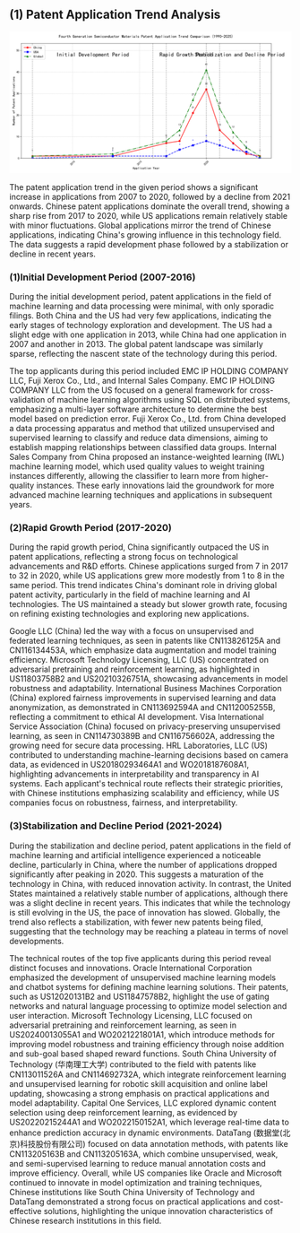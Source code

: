 ## (1) Patent Application Trend Analysis
![Trend Chart](./trend_chart.png "Patent Application Trend Chart")

The patent application trend in the given period shows a significant increase in applications from 2007 to 2020, followed by a decline from 2021 onwards. Chinese patent applications dominate the overall trend, showing a sharp rise from 2017 to 2020, while US applications remain relatively stable with minor fluctuations. Global applications mirror the trend of Chinese applications, indicating China's growing influence in this technology field. The data suggests a rapid development phase followed by a stabilization or decline in recent years.
### (1)Initial Development Period (2007-2016)

During the initial development period, patent applications in the field of machine learning and data processing were minimal, with only sporadic filings. Both China and the US had very few applications, indicating the early stages of technology exploration and development. The US had a slight edge with one application in 2013, while China had one application in 2007 and another in 2013. The global patent landscape was similarly sparse, reflecting the nascent state of the technology during this period.

The top applicants during this period included EMC IP HOLDING COMPANY LLC, Fuji Xerox Co., Ltd., and Internal Sales Company. EMC IP HOLDING COMPANY LLC from the US focused on a general framework for cross-validation of machine learning algorithms using SQL on distributed systems, emphasizing a multi-layer software architecture to determine the best model based on prediction error. Fuji Xerox Co., Ltd. from China developed a data processing apparatus and method that utilized unsupervised and supervised learning to classify and reduce data dimensions, aiming to establish mapping relationships between classified data groups. Internal Sales Company from China proposed an instance-weighted learning (IWL) machine learning model, which used quality values to weight training instances differently, allowing the classifier to learn more from higher-quality instances. These early innovations laid the groundwork for more advanced machine learning techniques and applications in subsequent years.

### (2)Rapid Growth Period (2017-2020)

During the rapid growth period, China significantly outpaced the US in patent applications, reflecting a strong focus on technological advancements and R&D efforts. Chinese applications surged from 7 in 2017 to 32 in 2020, while US applications grew more modestly from 1 to 8 in the same period. This trend indicates China's dominant role in driving global patent activity, particularly in the field of machine learning and AI technologies. The US maintained a steady but slower growth rate, focusing on refining existing technologies and exploring new applications.

Google LLC (China) led the way with a focus on unsupervised and federated learning techniques, as seen in patents like CN113826125A and CN116134453A, which emphasize data augmentation and model training efficiency. Microsoft Technology Licensing, LLC (US) concentrated on adversarial pretraining and reinforcement learning, as highlighted in US11803758B2 and US20210326751A, showcasing advancements in model robustness and adaptability. International Business Machines Corporation (China) explored fairness improvements in supervised learning and data anonymization, as demonstrated in CN113692594A and CN112005255B, reflecting a commitment to ethical AI development. Visa International Service Association (China) focused on privacy-preserving unsupervised learning, as seen in CN114730389B and CN116756602A, addressing the growing need for secure data processing. HRL Laboratories, LLC (US) contributed to understanding machine-learning decisions based on camera data, as evidenced in US20180293464A1 and WO2018187608A1, highlighting advancements in interpretability and transparency in AI systems. Each applicant's technical route reflects their strategic priorities, with Chinese institutions emphasizing scalability and efficiency, while US companies focus on robustness, fairness, and interpretability.

### (3)Stabilization and Decline Period (2021-2024)

During the stabilization and decline period, patent applications in the field of machine learning and artificial intelligence experienced a noticeable decline, particularly in China, where the number of applications dropped significantly after peaking in 2020. This suggests a maturation of the technology in China, with reduced innovation activity. In contrast, the United States maintained a relatively stable number of applications, although there was a slight decline in recent years. This indicates that while the technology is still evolving in the US, the pace of innovation has slowed. Globally, the trend also reflects a stabilization, with fewer new patents being filed, suggesting that the technology may be reaching a plateau in terms of novel developments.

The technical routes of the top five applicants during this period reveal distinct focuses and innovations. Oracle International Corporation emphasized the development of unsupervised machine learning models and chatbot systems for defining machine learning solutions. Their patents, such as US12020131B2 and US11847578B2, highlight the use of gating networks and natural language processing to optimize model selection and user interaction. Microsoft Technology Licensing, LLC focused on adversarial pretraining and reinforcement learning, as seen in US20240013055A1 and WO2021221801A1, which introduce methods for improving model robustness and training efficiency through noise addition and sub-goal based shaped reward functions. South China University of Technology (华南理工大学) contributed to the field with patents like CN113011526A and CN114692732A, which integrate reinforcement learning and unsupervised learning for robotic skill acquisition and online label updating, showcasing a strong emphasis on practical applications and model adaptability. Capital One Services, LLC explored dynamic content selection using deep reinforcement learning, as evidenced by US20220215244A1 and WO2022150152A1, which leverage real-time data to enhance prediction accuracy in dynamic environments. DataTang (数据堂(北京)科技股份有限公司) focused on data annotation methods, with patents like CN113205163B and CN113205163A, which combine unsupervised, weak, and semi-supervised learning to reduce manual annotation costs and improve efficiency. Overall, while US companies like Oracle and Microsoft continued to innovate in model optimization and training techniques, Chinese institutions like South China University of Technology and DataTang demonstrated a strong focus on practical applications and cost-effective solutions, highlighting the unique innovation characteristics of Chinese research institutions in this field.

